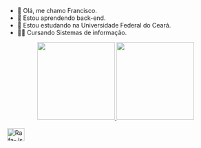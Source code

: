 - 👋 Olá, me chamo Francisco.
- 🌱 Estou aprendendo back-end.
- 📖 Estou estudando na Universidade Federal do Ceará.
- 👨‍💻 Cursando Sistemas de informação.

<div align="center">
  <a href="https://github.com/Framks/">
  <img height="180em" src="https://github-readme-stats.vercel.app/api?username=Framks&show_icons=true&theme=dark&include_all_commits=true&count_private=true"/>
  <img height="180em" src="https://github-readme-stats.vercel.app/api/top-langs/?username=Framks&layout=compact&langs_count=7&theme=dark"/>
</div>
  <div style="display: inline_block"><br>
    <img align="center" alt="Rafa-Js" height="30" width="40" src="https://cdn.jsdelivr.net/gh/devicons/devicon/icons/c/c-plain.svg">
  </div>
